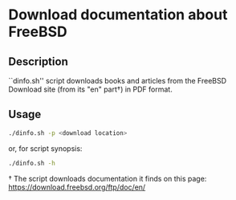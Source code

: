 # Download documentation about FreeBSD

## Description

\`\`dinfo.sh'' script downloads books and articles from the FreeBSD
Download site (from its "en" part†) in PDF format.

## Usage

```sh
./dinfo.sh -p <download location>
```

or, for script synopsis:

```sh
./dinfo.sh -h
```

† The script downloads documentation it finds on this page:
https://download.freebsd.org/ftp/doc/en/
